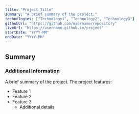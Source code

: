 ```yaml
---
title: "Project Title"
summary: "A brief summary of the project."
technologies: ["Technology1", "Technology2", "Technology3"]
githubUrl: "https://github.com/username/repository"
liveUrl: "https://username.github.io/project"
startDate: "YYYY-MM"
endDate: "YYYY-MM"
---
```


## Summary

### Additional Information

A brief summary of the project. The project features:

- Feature 1
- Feature 2
- Feature 3
  - Additional details
